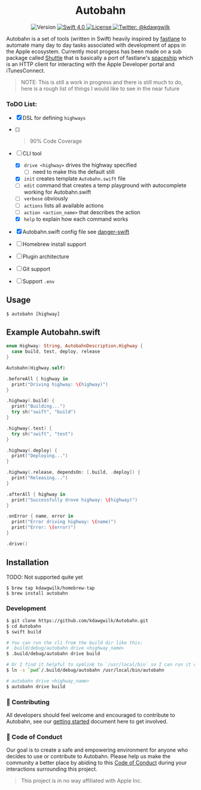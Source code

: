 
<h1 align="center">Autobahn</h1>

<p align="center">
    <!-- <a href="https://travis-ci.org/kdawgwilk/Autobahn/branches">
        <img src="https://img.shields.io/travis/kdawgwilk/Autobahn.svg" alt="Travis status" />
    </a> -->
    <!-- <a href="https://travis-ci.org/kdawgwilk/Autobahn/branches">
        <img src="https://img.shields.io/circleci/project/github/kdawgwilk/Autobahn.svg" alt="CircleCI status" />
    </a> -->
    <!-- <a href=""> -->
        <!-- <img src="https://img.shields.io/codecov/c/github/kdawgwilk/Autobahn.svg" alt="Code coverage" /> -->
    <!-- </a> -->
    <img src="https://img.shields.io/badge/version-0.1.0-blue.svg" alt="Version" />
    <a href="https://swift.org">
        <img src="http://img.shields.io/badge/swift-4.0-brightgreen.svg" alt="Swift 4.0">
    </a>
    <!-- <a href="https://kdawgwilk.github.com/autobahn/docs">
        <img src="http://img.shields.io/badge/read_the-docs-lightgrey.svg" alt="Docs">
    </a> -->
    <a href="https://github.com/kdawgwilk/Autobahn/blob/master/LICENSE">
        <img src="https://img.shields.io/badge/license-MIT-green.svg" alt="License" />
    </a>
    <a href="https://twitter.com/kdawgwilk">
        <img src="https://img.shields.io/badge/contact-@Kdawgwilk-blue.svg" alt="Twitter: @kdawgwilk" />
    </a>
</p>

Autobahn is a set of tools (written in Swift) heavily inspired by [fastlane](https://github.com/fastlane/fastlane) to automate many day to day tasks associated with development of apps in the Apple ecosystem.  Currently most progess has been made on a sub package called [Shuttle](https://github.com/kdawgwilk/Shuttle) that is basically a port of fastlane's [spaceship](https://github.com/fastlane/fastlane/tree/master/spaceship) which is an HTTP client for interacting with the Apple Developer portal and iTunesConnect.

>NOTE: This is still a work in progress and there is still much to do, here is a rough list of things I would like to see in the near future

### ToDO List:

- [x] DSL for defining `highways`
- [ ] >90% Code Coverage
- [ ] CLI tool
  - [x] `drive <highway>` drives the highway specified
    - [ ] need to make this the default still
  - [x] `init` creates template `Autobahn.swift` file
  - [ ] `edit` command that creates a temp playground with autocomplete working for Autobahn.swift
  - [ ] `verbose` obviously
  - [ ] `actions` lists all available actions
  - [ ] `action <action_name>` that describes the action
  - [x] `help` to explain how each command works
- [x] Autobahn.swift config file see [danger-swift](https://github.com/danger/danger-swift)
- [ ] Homebrew install support
- [ ] Plugin architecture
- [ ] Git support
- [ ] Support `.env`


## Usage

```
$ autobahn [highway]
```

## Example Autobahn.swift

```swift
enum Highway: String, AutobahnDescription.Highway {
  case build, test, deploy, release
}

Autobahn(Highway.self)

.beforeAll { highway in
  print("Driving highway: \(highway)")
}

.highway(.build) {
  print("Building...")
  try sh("swift", "build")
}

.highway(.test) {
  try sh("swift", "test")
}

.highway(.deploy) {
  print("Deploying...")
}

.highway(.release, dependsOn: [.build, .deploy]) {
  print("Releasing...")
}

.afterAll { highway in
  print("Successfully drove highway: \(highway)")
}

.onError { name, error in
  print("Error driving highway: \(name)")
  print("Error: \(error)")
}

.drive()
```

## Installation

TODO: Not supported quite yet

```
$ brew tap kdawgwilk/homebrew-tap
$ brew install autobahn
```

### Development

```sh
$ git clone https://github.com/kdawgwilk/Autobahn.git
$ cd Autobahn
$ swift build

# You can run the cli from the build dir like this:
# .build/debug/autobahn drive <highway_name>
$ .build/debug/autobahn drive build

# Or I find it helpful to symlink to `/usr/local/bin` so I can run it directly
$ ln -s `pwd`/.build/debug/autobahn /usr/local/bin/autobahn

# autobahn drive <highway_name>
$ autobahn drive build
```

### 🚀 Contributing

All developers should feel welcome and encouraged to contribute to Autobahn, see our [getting started](/CONTRIBUTING.md) document here to get involved.

### 💙 Code of Conduct

Our goal is to create a safe and empowering environment for anyone who decides to use or contribute to Autobahn. Please help us make the community a better place by abiding to this [Code of Conduct](/CODE_OF_CONDUCT.md) during your interactions surrounding this project.

> This project is in no way affiliated with Apple Inc.
